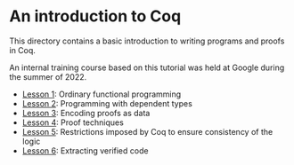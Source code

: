 # An introduction to Coq

This directory contains a basic introduction to writing programs and proofs in Coq.

An internal training course based on this tutorial was held at Google during the summer of 2022.

- [Lesson 1](https://github.com/stepchowfun/proofs/blob/main/proofs/tutorial/lesson1_functional_programming.v): Ordinary functional programming
- [Lesson 2](https://github.com/stepchowfun/proofs/blob/main/proofs/tutorial/lesson2_dependent_types.v): Programming with dependent types
- [Lesson 3](https://github.com/stepchowfun/proofs/blob/main/proofs/tutorial/lesson3_logic.v): Encoding proofs as data
- [Lesson 4](https://github.com/stepchowfun/proofs/blob/main/proofs/tutorial/lesson4_proof_techniques.v): Proof techniques
- [Lesson 5](https://github.com/stepchowfun/proofs/blob/main/proofs/tutorial/lesson5_consistency.v): Restrictions imposed by Coq to ensure consistency of the logic
- [Lesson 6](https://github.com/stepchowfun/proofs/blob/main/proofs/tutorial/lesson6_extraction.v): Extracting verified code
